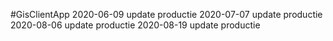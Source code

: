 ﻿#GisClientApp
2020-06-09 update productie
2020-07-07 update productie
2020-08-06 update productie
2020-08-19 update productie
